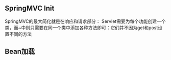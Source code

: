 ## SpringMVC Init
SpringMVC的最大简化就是在响应和请求部分：
Servlet需要为每个功能创建一个类，而~中则只需要在同一个类中添加各种方法即可：它们并不因为get和post设置不同的方法

## Bean加载